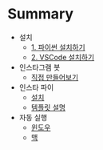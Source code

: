 # Summary

- 설치
  - [1. 파이썬 설치하기](Install.md)
  - [2. VSCode 설치하기](Install-VSCode.md)
- 인스타그램 봇
  - [직접 만들어보기](Insta-bot.md)
- 인스타 파이
  - [설치](./Instapy-install.md)
  - [템플릿 설명](Instapy-template.md)
- 자동 실행
  - [윈도우]()
  - [맥]()